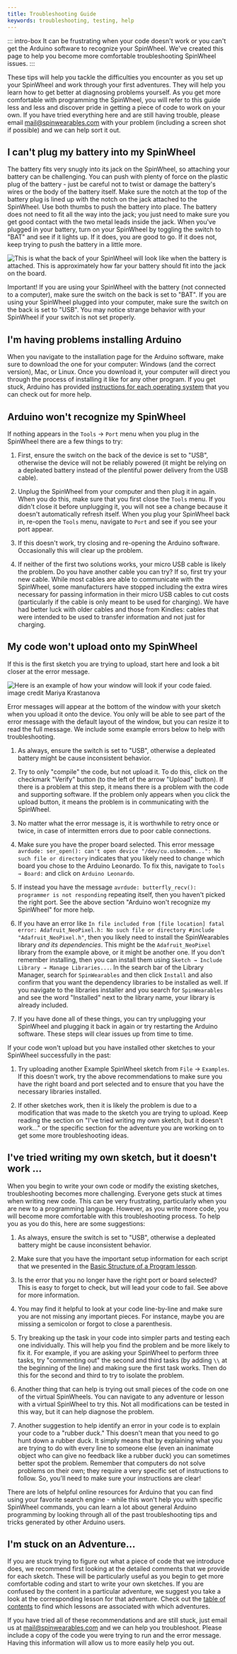 ```yaml
---
title: Troubleshooting Guide
keywords: troubleshooting, testing, help
---
```


::: intro-box
It can be frustrating when your code doesn't work 
or you can't get the Arduino software to recognize your SpinWheel.
We've created this page to help you become more comfortable troubleshooting SpinWheel issues.
:::


These tips will help you tackle the difficulties you encounter as you set up your SpinWheel and work through your first adventures. They will help you learn how to get better at diagnosing problems yourself.
As you get more comfortable with programming the SpinWheel, 
you will refer to this guide less and less and 
discover pride in getting a piece of code to work on your own.
If you have tried everything here and are still having trouble, 
please email mail@spinwearables.com with your problem (including a screen shot if possible) 
and we can help sort it out.

## I can't plug my battery into my SpinWheel

The battery fits very snugly into its jack on the SpinWheel, so attaching your battery can be challenging. You can push with plenty of force on the plastic plug of the battery - just be careful not to twist or damage the battery's wires or the body of the battery itself. Make sure the notch at the top of the battery plug is lined up with the notch on the jack attached to the SpinWheel. Use both thumbs to push the battery into place. The battery does not need to fit all the way into the jack; you just need to make sure you get good contact with the two metal leads inside the jack. When you've plugged in your battery, turn on your SpinWheel by toggling the switch to "BAT" and see if it lights up. If it does, you are good to go. If it does not, keep trying to push the battery in a little more. 

![This is what the back of your SpinWheel will look like when the battery is attached. This is approximately how far your battery should fit into the jack on the board.](/images/quickstart/battery_back.jpg "Battery attached to the SpinWheel.")

Important! If you are using your SpinWheel with the battery (not connected to a computer), make sure the switch on the back is set to "BAT". If you are using your SpinWheel plugged into your computer, make sure the switch on the back is set to "USB". You may notice strange behavior with your SpinWheel if your switch is not set properly.

## I'm having problems installing Arduino

When you navigate to the installation page for the Arduino software, make sure to download the one for your computer: Windows (and the correct version), Mac, or Linux. Once you download it, your computer will direct you through the process of installing it like for any other program. If you get stuck, Arduino has provided [instructions for each operating system](https://www.arduino.cc/en/Guide) that you can check out for more help.


## Arduino won't recognize my SpinWheel

If nothing appears in the `Tools` → `Port` menu when you plug in the SpinWheel there are a few things to try:

1. First, ensure the switch on the back of the device is set to "USB",
otherwise the device will not be reliably powered (it might be relying on a
depleated battery instead of the plentiful power delivery from the USB cable).

2. Unplug the SpinWheel from your computer and then plug it in again.
When you do this, make sure that you first close the `Tools` menu. 
If you didn't close it before unplugging it, you will not see a change 
because it doesn't automatically refresh itself. When you plug your SpinWheel back in, re-open the `Tools` menu, navigate to `Port` and see if you see your port appear. 

3. If this doesn't work, try closing and re-opening the Arduino software. 
Occasionally this will clear up the problem.

4. If neither of the first two solutions works, your micro USB cable is likely the problem. 
Do you have another cable you can try? If so, first try your new cable. 
While most cables are able to communicate with the SpinWheel, 
some manufacturers have stopped including the extra wires necessary for passing information in their micro USB cables to cut costs (particularly if the cable is only meant to be used for charging). We have had better luck with older cables and those from Kindles: 
cables that were intended to be used to transfer information and not just for charging. 

## My code won't upload onto my SpinWheel

If this is the first sketch you are trying to upload, 
start here and look a bit closer at the error message. 

![Here is an example of how your window will look if your code faied. <a class="imagecredit" href="https://monochra.com/">image credit Mariya Krastanova</a>](/images/troubleshoot/error_message.png "Example SpinWheel error message.")

Error messages will appear at the bottom of the window with your sketch when you upload it onto the device. You only will be able to see part of the error message with the default layout of the window, but you can resize it to read the full message. We include some example errors below to help with troubleshooting.

1. As always, ensure the switch is set to "USB", otherwise a depleated battery might be cause inconsistent behavior.

2. Try to only "compile" the code, but not upload it. To do this, click on the checkmark "Verify" button (to the left of the arrow "Upload" button). If there is a problem at this step, it means there is a problem with the code and supporting software. If the problem only appears when you click the upload button, it means the problem is in communicating with the SpinWheel.

3. No matter what the error message is, it is worthwhile to retry once or twice, in case of intermitten errors due to poor cable connections.

4. Make sure you have the proper board selected.
This error message `avrdude: ser_open(): can't open device "/dev/cu.usbmodem...": No such file or directory` indicates that you likely need to change which board you chose to the Arduino Leonardo. 
To fix this, navigate to `Tools → Board:` and click on `Arduino Leonardo`.

5. If instead you have the message `avrdude: butterfly_recv(): programmer is not responding` repeating itself, then you haven't picked the right port. See the above section "Arduino won't recognize my SpinWheel" for more help.

6. If you have an error like `In file included from [file location] fatal error: Adafruit_NeoPixel.h: No such file or directory #include "Adafruit_NeoPixel.h"`, then you likely need to install the SpinWearables library *and its dependencies*. This might be the `Adafruit_NeoPixel` library from the example above, or it might be another one. If you don't remember installing, then you can install them using `Sketch → Include Library → Manage Libraries...`. In the search bar of the Library Manager, search for `SpinWearables` and then click `Install` and also confirm that you want the dependency libraries to be installed as well. If you navigate to the libraries installer and you search for `SpinWearables` and see the word "Installed" next to the library name, your library is already included.

7. If you have done all of these things, you can try unplugging your SpinWheel and plugging it back in again
or try restarting the Arduino software. 
These steps will clear issues up from time to time.

If your code won't upload but you have installed other sketches to your SpinWheel successfully in the past:

1. Try uploading another Example SpinWheel sketch from `File` → `Examples`.
If this doesn't work, try the above recommendations to make sure you have the right board and port selected and to ensure that you have the necessary libraries installed. 

2. If other sketches work, then it is likely the problem is due to a modification that was made to the sketch you are trying to upload.
Keep reading the section on "I've tried writing my own sketch, 
but it doesn't work..." or the specific section for the adventure you are working on to get some more troubleshooting ideas.

## I've tried writing my own sketch, but it doesn't work ...

When you begin to write your own code or modify the existing sketches, 
troubleshooting becomes more challenging.
Everyone gets stuck at times when writing new code. 
This can be very frustrating, particularly when you are new to a programming language.
However, as you write more code, you will become more comfortable with this troubleshooting process.
To help you as you do this, 
here are some suggestions:

1. As always, ensure the switch is set to "USB", otherwise a depleated battery might be cause inconsistent behavior.

2. Make sure that you have the important setup information for each script that we presented in the [Basic Structure of a Program lesson](/basics). 

3. Is the error that you no longer have the right port or board selected? This is easy to forget to check, but will lead your code to fail. See above for more information. 

4. You may find it helpful to look at your code line-by-line and make sure you are not missing any important pieces. For instance, maybe you are missing a semicolon or forgot to close a parenthesis. 

5. Try breaking up the task in your code into simpler parts and testing each one individually. 
This will help you find the problem and be more likely to fix it. For example, if you are asking your SpinWheel to perform three tasks, try "commenting out" the second and third tasks (by adding `\\` at the beginning of the line) and making sure the first task works. Then do this for the second and third to try to isolate the problem.

6. Another thing that can help is trying out small pieces of the code on one of the virtual SpinWheels. You can navigate to any adventure or lesson with a virtual SpinWheel to try this. 
Not all modifications can be tested in this way, but it can help diagnose the problem.

7. Another suggestion to help identify an error in your code is to explain your code to a "rubber duck." This doesn't mean that you need to go hunt down a rubber duck.
It simply means that by explaining what you are trying to do with every line to someone else 
(even an inanimate object who can give no feedback like a rubber duck)
you can sometimes better spot the problem. Remember that computers do not solve problems on their own; they require a very specific set of instructions to follow. So, you'll need to make sure your instructions are clear! 

There are lots of helpful online resources for Arduino that you can find using your favorite search engine - while this won't help you with specific SpinWheel commands, you can learn a lot about general Arduino programming by looking through all of the past troubleshooting tips and tricks generated by other Arduino users. 

## I'm stuck on an Adventure...

If you are stuck trying to figure out what a piece of code that we introduce does, 
we recommend first looking at the detailed comments that we provide for each sketch.
These will be particularly useful as you begin to get more comfortable coding 
and start to write your own sketches.
If you are confused by the content in a particular adventure, 
we suggest you take a look at the corresponding lesson for that adventure. 
Check out the [table of contents](/book) to find which lessons are associated with which adventures.

<!--

### Biology of Sight

### Intro to Animation

### Animations and Patterns

### Step Counter

To find the serial monitor, navigate to `Tools` → `Serial Monitor`. Want to see your data plotted in real time? You can do this by using the serial plotter. Find the serial plotter by navigating to `Tools` → `Serial Plotter`.

### Dancing with Color

-->

If you have tried all of these recommendations and are still stuck, just email us at mail@spinwearables.com and we can help you troubleshoot. Please include a copy of the code you were trying to run and the error message. Having this information will allow us to more easily help you out.
